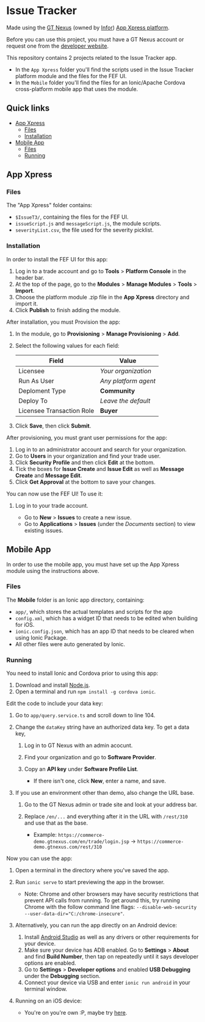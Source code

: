 # Issue Tracker

Made using the [GT Nexus](http://www.gtnexus.com/) (owned by [Infor](http://www.infor.com/)) [App Xpress platform][1].

Before you can use this project, you must have a GT Nexus account or request one from the [developer website][1].

This repository contains 2 projects related to the Issue Tracker app.

* In the `App Xpress` folder you'll find the scripts used in the Issue Tracker platform module and the files for the FEF UI.
* In the `Mobile` folder you'll find the files for an Ionic/Apache Cordova cross-platform mobile app that uses the module.

## Quick links
* [App Xpress](#app-xpress)
  * [Files](#files)
  * [Installation](#installation)
* [Mobile App](#mobile-app)
  * [Files](#files-1)
  * [Running](#running)


## App Xpress

### Files

The "App Xpress" folder contains:

* `$IssueT3/`, containing the files for the FEF UI.
* `issueScript.js` and `messageScript.js`, the module scripts.
* `severityList.csv`, the file used for the severity picklist.

### Installation

In order to install the FEF UI for this app:

1. Log in to a trade account and go to **Tools** > **Platform Console** in the header bar.
2. At the top of the page, go to the **Modules** > **Manage Modules** > **Tools** > **Import**.
3. Choose the platform module .zip file in the **App Xpress** directory and import it.
5. Click **Publish** to finish adding the module.

After installation, you must Provision the app:

1. In the module, go to **Provisioning** > **Manage Provisioning** > **Add**.
2. Select the following values for each field:

   |Field                    |Value               |
   |-------------------------|--------------------|
   |Licensee                 |*Your organization* |
   |Run As User              |*Any platform agent*|
   |Deploment Type           |**Community**       |
   |Deploy To                |*Leave the default* |
   |Licensee Transaction Role|**Buyer**           |

3. Click **Save**, then click **Submit**.

After provisioning, you must grant user permissions for the app:

1. Log in to an administrator account and search for your organization.
2. Go to **Users** in your organization and find your trade user.
3. Click **Security Profile** and then click **Edit** at the bottom.
4. Tick the boxes for **Issue Create** and **Issue Edit** as well as **Message Create** and **Message Edit**.
5. Click **Get Approval** at the bottom to save your changes.

You can now use the FEF UI! To use it:

1. Log in to your trade account.

   * Go to **New** > **Issues** to create a new issue.
   * Go to **Applications** > **Issues** (under the *Documents* section) to view existing issues.


## Mobile App

In order to use the mobile app, you must have set up the App Xpress module using the instructions above.

### Files

The **Mobile** folder is an Ionic app directory, containing:

* `app/`, which stores the actual templates and scripts for the app
* `config.xml`, which has a widget ID that needs to be edited when building for iOS.
* `ionic.config.json`, which has an app ID that needs to be cleared when using Ionic Package.
* All other files were auto generated by Ionic.

### Running

You need to install Ionic and Cordova prior to using this app:

1. Download and install [Node.js](https://nodejs.org/en/).
2. Open a terminal and run `npm install -g cordova ionic`.

Edit the code to include your data key:

1. Go to `app/query.service.ts` and scroll down to line 104.
2. Change the `dataKey` string have an authorized data key. To get a data key,

   1. Log in to GT Nexus with an admin acocunt.
   2. Find your organization and go to **Software Provider**.
   3. Copy an **API key** under **Software Profile List**.

      * If there isn't one, click **New**, enter a name, and save.

3. If you use an environment other than demo, also change the URL base.

   1. Go to the GT Nexus admin or trade site and look at your address bar.
   2. Replace `/en/...` and everything after it in the URL with `/rest/310` and use that as the base.

      * Example: `https://commerce-demo.gtnexus.com/en/trade/login.jsp` -> `https://commerce-demo.gtnexus.com/rest/310`

Now you can use the app:

1. Open a terminal in the directory where you've saved the app.
2. Run `ionic serve` to start previewing the app in the browser.

   * Note: Chrome and other browsers may have security restrictions that prevent API calls from running.
     To get around this, try running Chrome with the follow command line flags:
     `--disable-web-security --user-data-dir="C:/chrome-insecure"`.

3. Alternatively, you can run the app directly on an Android device:

   1. Install [Android Studio](https://developer.android.com/studio/index.html) as well as any drivers or other requirements for your device.
   2. Make sure your device has ADB enabled. Go to **Settings** > **About** and find **Build Number**, then tap on repeatedly until it says developer options are enabled.
   3. Go to **Settings** > **Developer options** and enabled **USB Debugging** under the **Debugging** section.
   4. Connect your device via USB and enter `ionic run android` in your terminal window.

4. Running on an iOS device:

   * You're on you're own :P, maybe try [here](http://docs.ionic.io/docs/package-ios).

[1]: https://developer.gtnexus.com/
